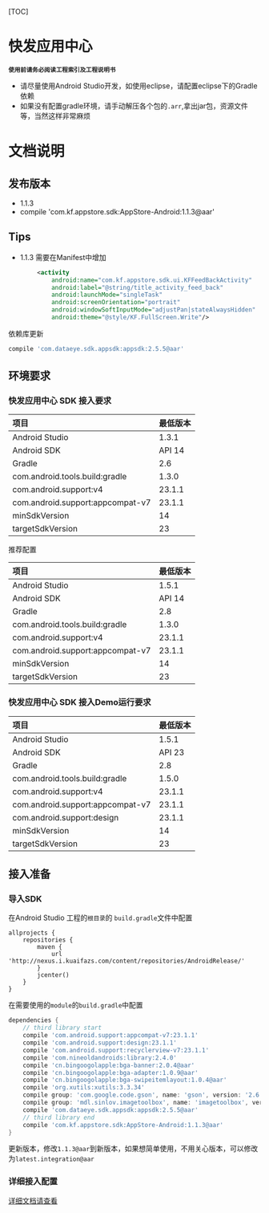 [TOC]

# 快发应用中心

**`使用前请务必阅读工程索引及工程说明书`**

* 请尽量使用Android Studio开发，如使用eclipse，请配置eclipse下的Gradle依赖
* 如果没有配置gradle环境，请手动解压各个包的`.arr`,拿出jar包，资源文件等，当然这样非常麻烦

# 文档说明

## 发布版本

* 1.1.3
* compile 'com.kf.appstore.sdk:AppStore-Android:1.1.3@aar'


## Tips

- 1.1.3 需要在Manifest中增加

```xml
        <activity
            android:name="com.kf.appstore.sdk.ui.KFFeedBackActivity"
            android:label="@string/title_activity_feed_back"
            android:launchMode="singleTask"
            android:screenOrientation="portrait"
            android:windowSoftInputMode="adjustPan|stateAlwaysHidden"
            android:theme="@style/KF.FullScreen.Write"/>
```

依赖库更新

```sh
compile 'com.dataeye.sdk.appsdk:appsdk:2.5.5@aar'
```

## 环境要求

### 快发应用中心 SDK 接入要求

|项目|最低版本|
|:--|:--|
|Android Studio|1.3.1|
|Android SDK|API 14|
|Gradle|2.6|
|com.android.tools.build:gradle|1.3.0|
|com.android.support:v4|23.1.1|
|com.android.support:appcompat-v7|23.1.1|
|minSdkVersion|14|
|targetSdkVersion|23|

推荐配置

|项目|最低版本|
|:--|:--|
|Android Studio|1.5.1|
|Android SDK|API 14|
|Gradle|2.8|
|com.android.tools.build:gradle|1.3.0|
|com.android.support:v4|23.1.1|
|com.android.support:appcompat-v7|23.1.1|
|minSdkVersion|14|
|targetSdkVersion|23|

### 快发应用中心 SDK 接入Demo运行要求

|项目|最低版本|
|:--|:--|
|Android Studio|1.5.1|
|Android SDK|API 23|
|Gradle|2.8|
|com.android.tools.build:gradle|1.5.0|
|com.android.support:v4|23.1.1|
|com.android.support:appcompat-v7|23.1.1|
|com.android.support:design|23.1.1|
|minSdkVersion|14|
|targetSdkVersion|23|

## 接入准备

### 导入SDK

在Android Studio 工程的`根目录`的 `build.gradle`文件中配置

```
allprojects {
    repositories {
        maven {
            url 'http://nexus.i.kuaifazs.com/content/repositories/AndroidRelease/'
        }
        jcenter()
    }
}
```

在需要使用的`module`的`build.gradle`中配置

```gradle
dependencies {
    // third library start
    compile 'com.android.support:appcompat-v7:23.1.1'
    compile 'com.android.support:design:23.1.1'
    compile 'com.android.support:recyclerview-v7:23.1.1'
    compile 'com.nineoldandroids:library:2.4.0'
    compile 'cn.bingoogolapple:bga-banner:2.0.4@aar'
    compile 'cn.bingoogolapple:bga-adapter:1.0.9@aar'
    compile 'cn.bingoogolapple:bga-swipeitemlayout:1.0.4@aar'
    compile 'org.xutils:xutils:3.3.34'
    compile group: 'com.google.code.gson', name: 'gson', version: '2.6.2'
    compile group: 'mdl.sinlov.imagetoolbox', name: 'imagetoolbox', version: '1.0.4'
    compile 'com.dataeye.sdk.appsdk:appsdk:2.5.5@aar'
    // third library end
    compile 'com.kf.appstore.sdk:AppStore-Android:1.1.3@aar'
}
```

更新版本，修改`1.1.3@aar`到新版本，如果想简单使用，不用关心版本，可以修改为`latest.integration@aar`

### 详细接入配置

[详细文档请查看](KFAPPCenterAccess.md)
